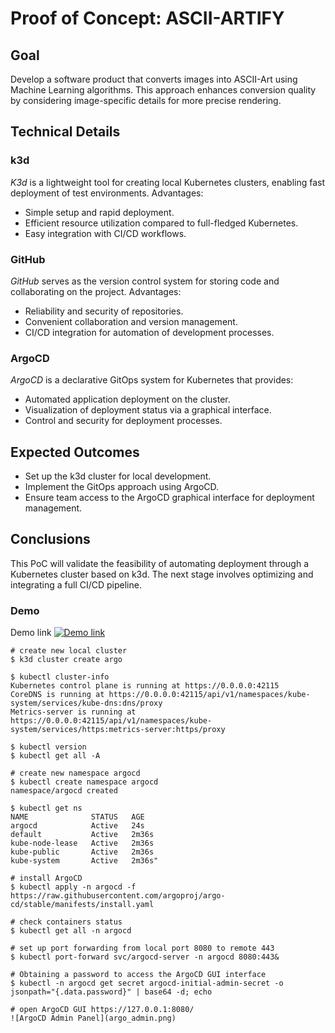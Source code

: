 # Proof of Concept: ASCII-ARTIFY

## Goal
Develop a software product that converts images into ASCII-Art using Machine Learning algorithms. This approach enhances conversion quality by considering image-specific details for more precise rendering.


## Technical Details
### **k3d**
*K3d* is a lightweight tool for creating local Kubernetes clusters, enabling fast deployment of test environments. Advantages:
- Simple setup and rapid deployment.
- Efficient resource utilization compared to full-fledged Kubernetes.
- Easy integration with CI/CD workflows.

### **GitHub**
*GitHub* serves as the version control system for storing code and collaborating on the project. Advantages:
- Reliability and security of repositories.
- Convenient collaboration and version management.
- CI/CD integration for automation of development processes.

### **ArgoCD**
*ArgoCD* is a declarative GitOps system for Kubernetes that provides:
- Automated application deployment on the cluster.
- Visualization of deployment status via a graphical interface.
- Control and security for deployment processes.

## Expected Outcomes
- Set up the k3d cluster for local development.
- Implement the GitOps approach using ArgoCD.
- Ensure team access to the ArgoCD graphical interface for deployment management.

## Conclusions
This PoC will validate the feasibility of automating deployment through a Kubernetes cluster based on k3d. The next stage involves optimizing and integrating a full CI/CD pipeline.


### **Demo**
Demo link [![Demo link](https://asciinema.org/a/baDRqKgEsHDIwiXXzASPuzshc)](https://asciinema.org/a/baDRqKgEsHDIwiXXzASPuzshc)
```
# create new local cluster
$ k3d cluster create argo

$ kubectl cluster-info
Kubernetes control plane is running at https://0.0.0.0:42115
CoreDNS is running at https://0.0.0.0:42115/api/v1/namespaces/kube-system/services/kube-dns:dns/proxy
Metrics-server is running at https://0.0.0.0:42115/api/v1/namespaces/kube-system/services/https:metrics-server:https/proxy

$ kubectl version
$ kubectl get all -A

# create new namespace argocd
$ kubectl create namespace argocd
namespace/argocd created

$ kubectl get ns
NAME              STATUS   AGE
argocd            Active   24s
default           Active   2m36s
kube-node-lease   Active   2m36s
kube-public       Active   2m36s
kube-system       Active   2m36s"

# install ArgoCD
$ kubectl apply -n argocd -f https://raw.githubusercontent.com/argoproj/argo-cd/stable/manifests/install.yaml

# check containers status
$ kubectl get all -n argocd

# set up port forwarding from local port 8080 to remote 443
$ kubectl port-forward svc/argocd-server -n argocd 8080:443&

# Obtaining a password to access the ArgoCD GUI interface
$ kubectl -n argocd get secret argocd-initial-admin-secret -o jsonpath="{.data.password}" | base64 -d; echo 

# open ArgoCD GUI https://127.0.0.1:8080/
![ArgoCD Admin Panel](argo_admin.png)

```
